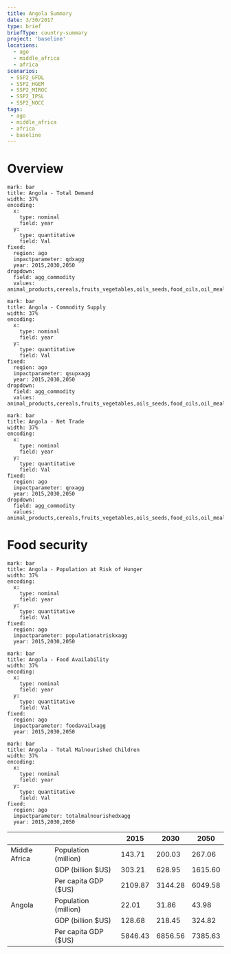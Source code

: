 ```yaml
---
title: Angola Summary
date: 3/30/2017
type: brief
briefType: country-summary
project: 'baseline'
locations:
  - ago
  - middle_africa
  - africa
scenarios:
 - SSP2_GFDL
 - SSP2_HGEM
 - SSP2_MIROC
 - SSP2_IPSL
 - SSP2_NOCC
tags:
 - ago
 - middle_africa
 - africa
 - baseline
---
```

# Overview 

```chart
mark: bar
title: Angola - Total Demand
width: 37%
encoding:
  x:
    type: nominal
    field: year
  y:
    type: quantitative
    field: Val
fixed:
  region: ago
  impactparameter: qdxagg
  year: 2015,2030,2050
dropdown:
  field: agg_commodity
  values: animal_products,cereals,fruits_vegetables,oils_seeds,food_oils,oil_meals,other,pulses,roots_tubers,sugar
```

```chart
mark: bar
title: Angola - Commodity Supply
width: 37%
encoding:
  x:
    type: nominal
    field: year
  y:
    type: quantitative
    field: Val
fixed:
  region: ago
  impactparameter: qsupxagg
  year: 2015,2030,2050
dropdown:
  field: agg_commodity
  values: animal_products,cereals,fruits_vegetables,oils_seeds,food_oils,oil_meals,other,pulses,roots_tubers,sugar
```

```chart
mark: bar
title: Angola - Net Trade
width: 37%
encoding:
  x:
    type: nominal
    field: year
  y:
    type: quantitative
    field: Val
fixed:
  region: ago
  impactparameter: qnxagg
  year: 2015,2030,2050
dropdown:
  field: agg_commodity
  values: animal_products,cereals,fruits_vegetables,oils_seeds,food_oils,oil_meals,other,pulses,roots_tubers,sugar
```

# Food security

```chart
mark: bar
title: Angola - Population at Risk of Hunger
width: 37%
encoding:
  x:
    type: nominal
    field: year
  y:
    type: quantitative
    field: Val
fixed:
  region: ago
  impactparameter: populationatriskxagg
  year: 2015,2030,2050
```

```chart
mark: bar
title: Angola - Food Availability
width: 37%
encoding:
  x:
    type: nominal
    field: year
  y:
    type: quantitative
    field: Val
fixed:
  region: ago
  impactparameter: foodavailxagg
  year: 2015,2030,2050
```

```chart
mark: bar
title: Angola - Total Malnourished Children
width: 37%
encoding:
  x:
    type: nominal
    field: year
  y:
    type: quantitative
    field: Val
fixed:
  region: ago
  impactparameter: totalmalnourishedxagg
  year: 2015,2030,2050
```

|   |   | 2015 | 2030 | 2050 |
|---|---|---|---|---|
| Middle Africa | Population (million) | 143.71 | 200.03 | 267.06 |
|  | GDP (billion $US) | 303.21 | 628.95 | 1615.60 |
|  | Per capita GDP ($US) | 2109.87 | 3144.28 | 6049.58 |
| Angola | Population (million) | 22.01 | 31.86 | 43.98 |
|  | GDP (billion $US) | 128.68 | 218.45 | 324.82 |
|  | Per capita GDP ($US) | 5846.43| 6856.56| 7385.63|